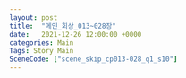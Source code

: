 ```yaml
---
layout: post
title:  "메인_회상_013~028장"
date:   2021-12-26 12:00:00 +0000
categories: Main
Tags: Story Main
SceneCode: ["scene_skip_cp013-028_q1_s10"]
---
```

